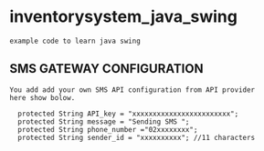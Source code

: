 # inventorysystem_java_swing

```
example code to learn java swing
```

## SMS GATEWAY CONFIGURATION

```
You add add your own SMS API configuration from API provider
here show bolow.
```

```
  protected String API_key = "xxxxxxxxxxxxxxxxxxxxxxxx";
  protected String message = "Sending SMS ";
  protected String phone_number ="02xxxxxxxx";
  protected String sender_id = "xxxxxxxxxx"; //11 characters
```
